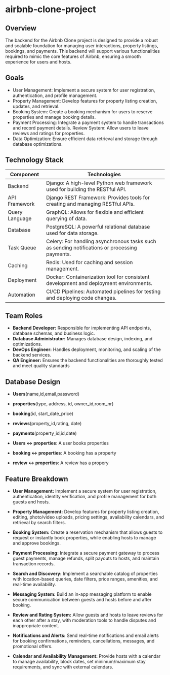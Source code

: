 # airbnb-clone-project

## Overview

The backend for the Airbnb Clone project is designed to provide a robust and scalable foundation for managing user interactions, property listings, bookings, and payments. This backend will support various functionalities required to mimic the core features of Airbnb, ensuring a smooth experience for users and hosts.

## Goals
- User Management: Implement a secure system for user registration, authentication, and profile management.
- Property Management: Develop features for property listing creation, updates, and retrieval.
- Booking System: Create a booking mechanism for users to reserve properties and manage booking details.
 - Payment Processing: Integrate a payment system to handle transactions and record payment details.
Review System: Allow users to leave reviews and ratings for properties.
- Data Optimization: Ensure efficient data retrieval and storage through database optimizations.

## Technology Stack

| Component       | Technologies                                                                 |
|-----------------|------------------------------------------------------------------------------|
| Backend         | Django: A high-level Python web framework used for building the RESTful API. |
| API Framework   | Django REST Framework: Provides tools for creating and managing RESTful APIs. |
| Query Language  | GraphQL: Allows for flexible and efficient querying of data.                  |
| Database        | PostgreSQL: A powerful relational database used for data storage.            |
| Task Queue      | Celery: For handling asynchronous tasks such as sending notifications or processing payments. |
| Caching         | Redis: Used for caching and session management.                              |
| Deployment      | Docker: Containerization tool for consistent development and deployment environments. |
| Automation      | CI/CD Pipelines: Automated pipelines for testing and deploying code changes. |

## Team Roles

- **Backend Developer:** Responsible for implementing API endpoints, database schemas, and business logic.
- **Database Administrator:** Manages database design, indexing, and optimizations.
- **DevOps Engineer:** Handles deployment, monitoring, and scaling of the backend services.
- **QA Engineer:** Ensures the backend functionalities are thoroughly tested and meet quality standards


## Database Design

- **Users**(name,id,email,password)
- **properties**(type, address, id, owner_id,room_nr)
- **booking**(id, start_date_price)
- **reviews**(property_id,rating, date)
- **payments**(property_id,id,date)

- **Users ↔ properties**: A user books properties
- **booking ↔ properties**: A booking has a property
- **review ↔ properties**: A review has a propery

## Feature Breakdown

- **User Management:** Implement a secure system for user registration, authentication, identity verification, and profile management for both guests and hosts.

- **Property Management:** Develop features for property listing creation, editing, photo/video uploads, pricing settings, availability calendars, and retrieval by search filters.

- **Booking System:** Create a reservation mechanism that allows guests to request or instantly book properties, while enabling hosts to manage and approve bookings.

- **Payment Processing:** Integrate a secure payment gateway to process guest payments, manage refunds, split payouts to hosts, and maintain transaction records.

- **Search and Discovery:** Implement a searchable catalog of properties with location-based queries, date filters, price ranges, amenities, and real-time availability.

- **Messaging System:** Build an in-app messaging platform to enable secure communication between guests and hosts before and after booking.

- **Review and Rating System:** Allow guests and hosts to leave reviews for each other after a stay, with moderation tools to handle disputes and inappropriate content.

- **Notifications and Alerts:** Send real-time notifications and email alerts for booking confirmations, reminders, cancellations, messages, and promotional offers.

- **Calendar and Availability Management:** Provide hosts with a calendar to manage availability, block dates, set minimum/maximum stay requirements, and sync with external calendars.
